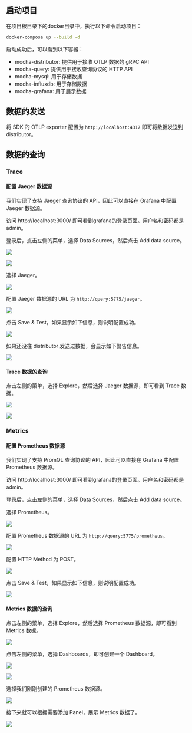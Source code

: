 ## 启动项目

在项目根目录下的docker目录中，执行以下命令启动项目：

```bash
docker-compose up --build -d
```

启动成功后，可以看到以下容器：

+ mocha-distributor: 提供用于接收 OTLP 数据的 gRPC API
+ mocha-query: 提供用于接收查询协议的 HTTP API
+ mocha-mysql: 用于存储数据
+ mocha-influxdb: 用于存储数据
+ mocha-grafana: 用于展示数据

## 数据的发送

将 SDK 的 OTLP exporter 配置为 `http://localhost:4317` 即可将数据发送到 distributor。

## 数据的查询

### Trace

#### 配置 Jaeger 数据源

我们实现了支持 Jaeger 查询协议的 API，因此可以直接在 Grafana 中配置 Jaeger 数据源。

访问 http://localhost:3000/ 即可看到grafana的登录页面。用户名和密码都是admin。

登录后，点击左侧的菜单，选择 Data Sources，然后点击 Add data source。

![](./assets/add-jaeger-data-source.png)

![](./assets/add-jaeger-data-source-2.png)

选择 Jaeger。

![](./assets/add-jaeger-data-source-3.png)

配置 Jaeger 数据源的 URL 为 `http://query:5775/jaeger`。

![](./assets/add-jaeger-data-source-4.png)

点击 Save & Test，如果显示如下信息，则说明配置成功。

![](./assets/add-jaeger-data-source-5.png)

如果还没往 distributor 发送过数据，会显示如下警告信息。

![](./assets/add-jaeger-data-source-warning.png)

#### Trace 数据的查询

点击左侧的菜单，选择 Explore，然后选择 Jaeger 数据源，即可看到 Trace 数据。

![](./assets/query-trace.png)

![](./assets/query-trace-2.png)

### Metrics

#### 配置 Prometheus 数据源

我们实现了支持 PromQL 查询协议的 API，因此可以直接在 Grafana 中配置 Prometheus 数据源。

访问 http://localhost:3000/ 即可看到grafana的登录页面。用户名和密码都是admin。

登录后，点击左侧的菜单，选择 Data Sources，然后点击 Add data source。

选择 Prometheus。

![](./assets/add-prometheus-data-source.png)

配置 Prometheus 数据源的 URL 为 `http://query:5775/prometheus`。

![](./assets/add-prometheus-data-source-2.png)

配置 HTTP Method 为 POST。

![](./assets/add-prometheus-data-source-3.png)

点击 Save & Test，如果显示如下信息，则说明配置成功。

![](./assets/add-prometheus-data-source-4.png)

#### Metrics 数据的查询

点击左侧的菜单，选择 Explore，然后选择 Prometheus 数据源，即可看到 Metrics 数据。

![](./assets/query-metrics.png)

点击左侧的菜单，选择 Dashboards，即可创建一个 Dashboard。

![](./assets/create-metrics-dashboard.png)

![](./assets/create-metrics-dashboard-2.png)

选择我们刚刚创建的 Prometheus 数据源。

![](./assets/create-metrics-dashboard-3.png)

接下来就可以根据需要添加 Panel，展示 Metrics 数据了。

![](./assets/create-metrics-dashboard-4.png)
